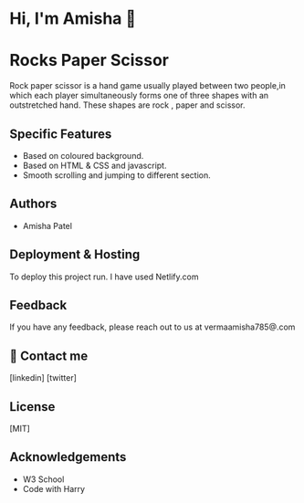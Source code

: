 
# Hi, I'm Amisha 👋

  
# Rocks Paper Scissor
Rock paper scissor is a hand game usually played between two people,in which each player simultaneously forms one of three shapes with an outstretched hand. These shapes are rock , paper and scissor.


## Specific Features

- Based on coloured background.
- Based on HTML & CSS and javascript.
- Smooth scrolling and jumping to different section.
## Authors

- Amisha Patel

  
## Deployment & Hosting

To deploy this project run. I have used Netlify.com



  
## Feedback

If you have any feedback, please reach out to us at vermaamisha785@.com

  
## 🔗 Contact me
[linkedin]
[twitter]
## License

[MIT]

  
## Acknowledgements

 - W3 School
 - Code  with Harry
 
  
